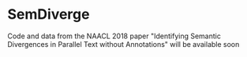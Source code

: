 # SemDiverge
Code and data from the NAACL 2018 paper "Identifying Semantic Divergences in Parallel Text without Annotations" will be available soon

